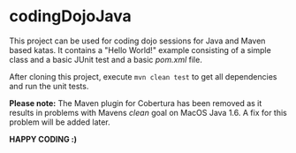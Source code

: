 codingDojoJava
==============

This project can be used for coding dojo sessions for Java and Maven based katas. It contains a 
"Hello World!" example consisting of a simple class and a basic JUnit test and a basic *pom.xml* 
file. 

After cloning this project, execute `mvn clean test` to get all dependencies and run the unit 
tests.

**Please note:** The Maven plugin for Cobertura has been removed as it results in problems with 
Mavens *clean* goal on MacOS Java 1.6. A fix for this problem will be added later.


**HAPPY CODING :)** 
